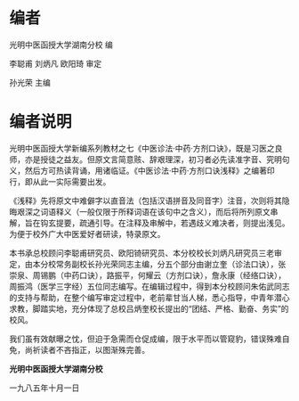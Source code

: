# 编者

光明中医函授大学湖南分校  编

李聪甫  刘炳凡  欧阳琦  审定 

孙光荣  主编 




# 编者说明

光明中医函授大学新编系列教材之七《中医诊法·中药·方剂口诀》，既是习医之良师，亦是授徒之益友。但原文言简意赅、辞艰理深，初习者必先读准字音、究明句义，然后方可热读背诵，用诸临证。《中医诊法·中药·方剂口诀浅释》之编著印行，即从此一实际需要出发。

《浅释》先将原文中难僻字以直音法（包括汉语拼音及同音字）注音，次则将其隐晦艰深之词语释义（一般仅限于所释词语在该句中之含义），而后将所列原文串解，旨在钩玄提要，疏通引导。在注释及串解中，若遇歧义难决者，则提出浅见。为便于校外广大中医爱好者研读，特录原文。

本书承总校顾问李聪甫研究员、欧阳锜研究员、本分校校长刘炳凡研究员三老审定，由本分校常务副校长孙光荣同志主编，分五个部分由谢立奎（诊法口诀），张崇泉、周锡鹏（中药口诀），路振平，何耀云（方剂口诀），詹永康（经络口诀），周振鸿（医学三字经）五位同志编写。在编辑过程中，得到本分校顾问朱佑武同志的支持与帮助，在整个编写审定过程中，老前辈甘当人梯，悉心指导，中青年潜心求教，脚踏实地，充分体现了总校吕炳奎校长提出的“团结、严格、勤奋、务实”的校风。

我们虽有效献曝之忱，但迫于急需而仓促成编，限于水平而以管窥豹，错误殊难自免，尚祈读者不吝指正，以图渐殊完善。

**光明中医函授大学湖南分校**

一九八五年十月一日